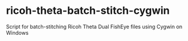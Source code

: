 # ricoh-theta-batch-stitch-cygwin
Script for batch-stitching Ricoh Theta Dual FishEye files using Cygwin on Windows
